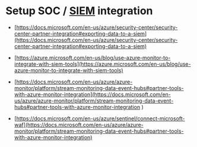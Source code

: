 # Setup SOC / [SIEM](https://azuremicrosoft.com/en-us/blog/use-azure-monitor-to-integrate-with-siem-tools/) integration

- [https://docs.microsoft.com/en-us/azure/security-center/security-center-partner-integration#exporting-data-to-a-siem](https://docs.microsoft.com/en-us/azure/security-center/security-center-partner-integration#exporting-data-to-a-siem)

- [https://azure.microsoft.com/en-us/blog/use-azure-monitor-to-integrate-with-siem-tools](https://azure.microsoft.com/en-us/blog/use-azure-monitor-to-integrate-with-siem-tools)

- [https://docs.microsoft.com/en-us/azure/azure-monitor/platform/stream-monitoring-data-event-hubs#partner-tools-with-azure-monitor-integration](https://docs.microsoft.com/en-us/azure/azure-monitor/platform/stream-monitoring-data-event-hubs#partner-tools-with-azure-monitor-integration )

- [https://docs.microsoft.com/en-us/azure/sentinel/connect-microsoft-waf](https://docs.microsoft.com/en-us/azure/azure-monitor/platform/stream-monitoring-data-event-hubs#partner-tools-with-azure-monitor-integration)


```sh

```
